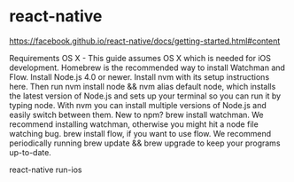 # react-native

https://facebook.github.io/react-native/docs/getting-started.html#content


Requirements 
OS X - This guide assumes OS X which is needed for iOS development.
Homebrew is the recommended way to install Watchman and Flow.
Install Node.js 4.0 or newer.
Install nvm with its setup instructions here. Then run nvm install node && nvm alias default node, which installs the latest version of Node.js and sets up your terminal so you can run it by typing node. With nvm you can install multiple versions of Node.js and easily switch between them.
New to npm?
brew install watchman. We recommend installing watchman, otherwise you might hit a node file watching bug.
brew install flow, if you want to use flow.
We recommend periodically running brew update && brew upgrade to keep your programs up-to-date.


react-native run-ios